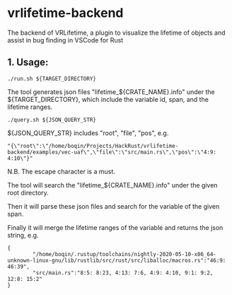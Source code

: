 # vrlifetime-backend
The backend of VRLifetime, a plugin to visualize the lifetime of objects and assist in bug finding in VSCode for Rust

## 1. Usage:

```./run.sh ${TARGET_DIRECTORY}```

The tool generates json files "lifetime_${CRATE_NAME}.info" under the ${TARGET_DIRECTORY},
which include the variable id, span, and the lifetime ranges.

```./query.sh ${JSON_QUERY_STR}```

${JSON_QUERY_STR} includes "root", "file", "pos", e.g.

```
"{\"root\":\"/home/boqin/Projects/HackRust/vrlifetime-backend/examples/vec-uaf\",\"file\":\"src/main.rs\",\"pos\":\"4:9: 4:10\"}"
```
N.B. The escape character is a must.

The tool will search the "lifetime_${CRATE_NAME}.info" under the given root directory.

Then it will parse these json files and search for the variable of the given span.

Finally it will merge the lifetime ranges of the variable and returns the json string, e.g.

```
{
        "/home/boqin/.rustup/toolchains/nightly-2020-05-10-x86_64-unknown-linux-gnu/lib/rustlib/src/rust/src/liballoc/macros.rs":"46:9: 46:39",
        "src/main.rs":"8:5: 8:23, 4:13: 7:6, 4:9: 4:10, 9:1: 9:2, 12:8: 15:2"
}
```






